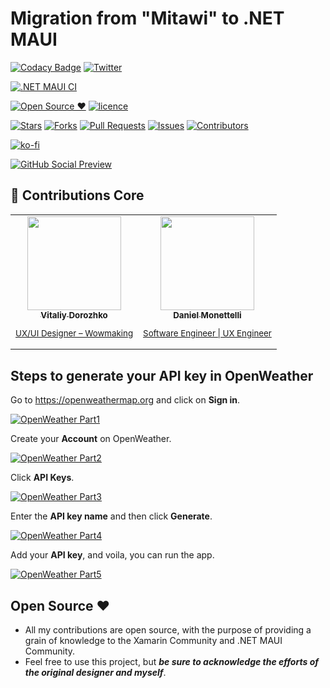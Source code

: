 # Migration from "Mitawi" to .NET MAUI

[![Codacy Badge](https://app.codacy.com/project/badge/Grade/e94a0589360d46c7a5a5e586f7b3a99a)](https://www.codacy.com/gh/danimonettelli/netmaui-mitawi-app-challenge/dashboard?utm_source=github.com&amp;utm_medium=referral&amp;utm_content=danimonettelli/netmaui-mitawi-app-challenge&amp;utm_campaign=Badge_Grade)
[![Twitter](https://img.shields.io/twitter/follow/DaniMonettelli.svg?style=social)](https://twitter.com/DaniMonettelli)

[![.NET MAUI CI](https://github.com/danimonettelli/netmaui-mitawi-app-challenge/actions/workflows/mobile.yml/badge.svg)](https://github.com/danimonettelli/netmaui-mitawi-app-challenge/actions/workflows/mobile.yml)

[![Open Source ❤](https://badges.frapsoft.com/os/v1/open-source.svg?v=103)](#open-source-)  [![licence](https://img.shields.io/badge/license-MIT-blue.svg?style=flat-square)](https://github.com/danimonettelli/netmaui-mitawi-app-challenge/blob/main/LICENSE)

[![Stars](https://img.shields.io/github/stars/danimonettelli/netmaui-mitawi-app-challenge)](https://github.com/danimonettelli/netmaui-mitawi-app-challenge/stargazers) [![Forks](https://img.shields.io/github/forks/danimonettelli/netmaui-mitawi-app-challenge)](https://github.com/danimonettelli/netmaui-mitawi-app-challenge/network/members) [![Pull Requests](https://img.shields.io/github/issues-pr/danimonettelli/netmaui-mitawi-app-challenge)](https://github.com/danimonettelli/netmaui-mitawi-app-challenge/pulls) [![Issues](https://img.shields.io/github/issues/danimonettelli/netmaui-mitawi-app-challenge)](https://github.com/danimonettelli/netmaui-mitawi-app-challenge/issues) [![Contributors](https://img.shields.io/github/contributors/danimonettelli/netmaui-mitawi-app-challenge?color=2b9348)](https://github.com/danimonettelli/netmaui-mitawi-app-challenge/graphs/contributors)

[![ko-fi](https://ko-fi.com/img/githubbutton_sm.svg)](https://ko-fi.com/A0A49B3UQ)

[![GitHub Social Preview](https://raw.githubusercontent.com/danimonettelli/netmaui-mitawi-app-challenge/main/Assets/Mitawi_GitHub_Social_Preview.png)](#GitHub-Social-Preview)

## 👥 Contributions Core

<table>
 <tbody>
  <tr>
    <td align="center" valign="top">
      <a href="https://www.linkedin.com/in/vitaliy-dorozhko-985767118/">
        <img width="150" src="https://raw.githubusercontent.com/danimonettelli/netmaui-mitawi-app-challenge/main/Assets/Vitaliy_Dorozhko.jpg"/><br>
        <sub>
          <b>Vitaliy Dorozhko</b>
          <br>
          <p>UX/UI Designer – Wowmaking</p>
        </sub>
      </a>
    </td>
     <td align="center" valign="top">
      <a href="https://www.linkedin.com/in/danimonettelli/">
        <img width="150" src="https://github.com/danimonettelli.png"/><br>
        <sub>
          <b>Daniel Monettelli</b>
          <br>
          <p>Software Engineer | UX Engineer</p>
        </sub>
      </a>
    </td>
  </tr>
  </tbody>
</table>

## Steps to generate your API key in OpenWeather

Go to https://openweathermap.org and click on **Sign in**.

[![OpenWeather Part1](https://raw.githubusercontent.com/danimonettelli/netmaui-mitawi-app-challenge/main/Assets/OpenWeather_Part1.jpg)](#OpenWeather-Part1)

Create your **Account** on OpenWeather.

[![OpenWeather Part2](https://raw.githubusercontent.com/danimonettelli/netmaui-mitawi-app-challenge/main/Assets/OpenWeather_Part2.jpg)](#OpenWeather-Part2)

Click **API Keys**.

[![OpenWeather Part3](https://raw.githubusercontent.com/danimonettelli/netmaui-mitawi-app-challenge/main/Assets/OpenWeather_Part3.jpg)](#OpenWeather-Part3)

Enter the **API key name** and then click **Generate**.

[![OpenWeather Part4](https://raw.githubusercontent.com/danimonettelli/netmaui-mitawi-app-challenge/main/Assets/OpenWeather_Part4.jpg)](#OpenWeather-Part4)

Add your **API key**, and voila, you can run the app.

[![OpenWeather Part5](https://raw.githubusercontent.com/danimonettelli/netmaui-mitawi-app-challenge/main/Assets/OpenWeather_Part5.jpg)](#OpenWeather-Part5)

## Open Source ❤

- All my contributions are open source, with the purpose of providing a grain of knowledge to the Xamarin Community and .NET MAUI Community.
- Feel free to use this project, but ***be sure to acknowledge the efforts of the original designer and myself***.
